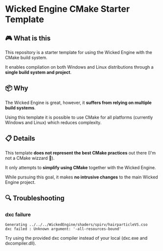 # Wicked Engine CMake Starter Template

## 🎮 What is this

This repository is a starter template for using the Wicked Engine with the CMake build system. 

It enables compilation on both Windows and Linux distributions through a **single build system and project**.

## 📦 Why

The Wicked Engine is great, however, it **suffers from relying on multiple build systems**. 

Using this template it is possible to use CMake for all platforms (currently Windows and Linux) which reduces complexity.

## 📋 Details

This template **does not represent the best CMake practices** out there (I'm not a CMake wizzard 🧙).

It only attempts to **simplify using CMake** together with the Wicked Engine.

While pursuing this goal, it makes **no intrusive changes** to the main Wicked Engine project.

## 🔍 Troubleshooting

### dxc failure

```
Generating ../../../WickedEngine/shaders/spirv/hairparticleVS.cso
dxc failed : Unknown argument: '-all-resources-bound'
```

Try using the provided dxc compiler instead of your local (dxc.exe and dxcompiler.dll).